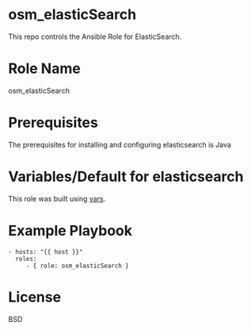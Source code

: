 # osm_elasticSearch
This repo controls the Ansible Role for ElasticSearch.

# Role Name
osm_elasticSearch

# Prerequisites
The prerequisites for installing and configuring elasticsearch is Java

# Variables/Default for elasticsearch

 This role was built using [vars](https://github.com/opstree-ansible/osm_elasticSearch/blob/release-1.0/vars/main.yml).

# Example Playbook

```
- hosts: "{{ host }}"
  roles:
     - { role: osm_elasticSearch }
```

# License

BSD
